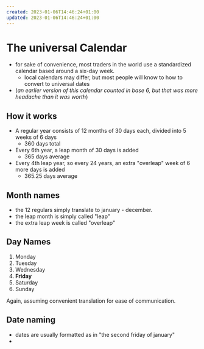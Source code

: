 ```yaml
---
created: 2023-01-06T14:46:24+01:00
updated: 2023-01-06T14:46:24+01:00
---
```

# The universal Calendar
- for sake of convenience, most traders in the world use a standardized calendar based around a six-day week.
	- local calendars may differ, but most people will know to how to convert to universal dates
- (*an earlier version of this calendar counted in base 6, but that was more headache than it was worth*)
## How it works
- A regular year consists of 12 months of 30 days each, divided into 5 weeks of 6 days
	- 360 days total
- Every 6th year, a leap month of 30 days is added
	- 365 days average
- Every 4th leap year, so every 24 years, an extra "overleap" week of 6 more days is added
	- 365.25 days average
## Month names
- the 12 regulars simply translate to january - december. 
- the leap month is simply called "leap"
- the extra leap week is called "overleap"
## Day Names
1. Monday
2. Tuesday
3. Wednesday
4. **Friday**
5. Saturday
6. Sunday

Again, assuming convenient translation for ease of communication.
## Date naming
- dates are usually formatted as in "the second friday of january"
- 